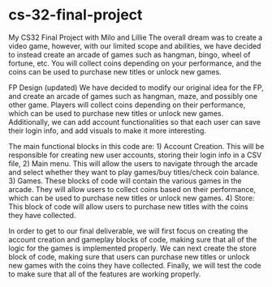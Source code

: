 # cs-32-final-project
My CS32 Final Project with Milo and Lillie
The overall dream was to create a video game, however, with our limited scope and abilities, we have decided to instead create an arcade of games such as hangman, bingo, wheel of fortune, etc. You will collect coins depending on your performance, and the coins can be used to purchase new titles or unlock new games. 


FP Design (updated)
We have decided to modify our original idea for the FP, and create an arcade of games such as hangman, maze, and possibly one other game. Players will collect coins depending on their performance, which can be used to purchase new titles or unlock new games. Additionally, we can add account functionalities so that each user can save their login info, and add visuals to make it more interesting.

The main functional blocks in this code are: 1) Account Creation. This will be responsible for creating new user accounts, storing their login info in a CSV file, 2) Main menu. This will allow the users to navigate through the arcade and select whether they want to play games/buy titles/check coin balance. 3) Games. These blocks of code will contain the various games in the arcade. They will allow users to collect coins based on their performance, which can be used to purchase new titles or unlock new games. 4) Store: This block of code will allow users to purchase new titles with the coins they have collected. 

In order to get to our final deliverable, we will first focus on creating the account creation and gameplay blocks of code, making sure that all of the logic for the games is implemented properly. We can next create the store block of code, making sure that users can purchase new titles or unlock new games with the coins they have collected. Finally, we will test the code to make sure that all of the features are working properly.
